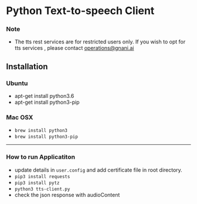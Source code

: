 # Python Text-to-speech Client

### Note 
- The tts rest services are for restricted users only. If you wish to opt for tts services , please contact operations@gnani.ai

## Installation

### Ubuntu
- apt-get install python3.6
- apt-get install python3-pip

### Mac OSX
- `brew install python3`
- `brew install python3-pip`
___
### How to run Applicatiton
- update details in `user.config` and add certificate file in root directory.
- `pip3 install requests`
- `pip3 install pytz`
- `python3 tts-client.py` 
- check the json response with audioContent